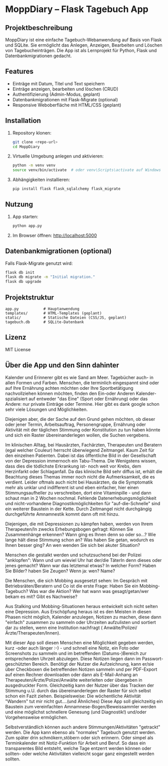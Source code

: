 # MoppDiary – Flask Tagebuch App


## Projektbeschreibung
MoppDiary ist eine einfache Tagebuch-Webanwendung auf Basis von Flask und SQLite. Sie ermöglicht das Anlegen, Anzeigen, Bearbeiten und Löschen von Tagebucheinträgen. Die App ist als Lernprojekt für Python, Flask und Datenbankmigrationen gedacht.

## Features
- Einträge mit Datum, Titel und Text speichern
- Einträge anzeigen, bearbeiten und löschen (CRUD)
- Authentifizierung (Admin-Modus, geplant)
- Datenbankmigrationen mit Flask-Migrate (optional)
- Responsive Weboberfläche mit HTML/CSS (geplant)

## Installation
1. Repository klonen:
   ```bash
   git clone <repo-url>
   cd MoppDiary
   ```
2. Virtuelle Umgebung anlegen und aktivieren:
   ```bash
   python -m venv venv
   source venv/bin/activate  # oder venv\Scripts\activate auf Windows
   ```
3. Abhängigkeiten installieren:
   ```bash
   pip install flask flask_sqlalchemy flask_migrate
   ```

## Nutzung
1. App starten:
   ```bash
   python app.py
   ```
2. Im Browser öffnen: [http://localhost:5000](http://localhost:5000)

## Datenbankmigrationen (optional)
Falls Flask-Migrate genutzt wird:
```bash
flask db init
flask db migrate -m "Initial migration."
flask db upgrade
```

## Projektstruktur
```
app.py           # Hauptanwendung
templates/       # HTML-Templates (geplant)
static/          # Statische Dateien (CSS/JS, geplant)
tagebuch.db      # SQLite-Datenbank
```

## Lizenz
MIT License

## Über die App und den Sinn dahinter

Kalender und Erinnerer gibt es wie Sand am Meer. Tagebücher auch- in allen Formen und Farben.
Menschen, die terminlich eingespannt sind oder auf Ihre Ernährung achten möchten oder Ihre Sportbetätigung nachvollziehen können möchten, finden den Ein-oder Anderen Kalender- spzialisiert auf entweder "das Eine" (Sport oder Ernährung) oder das Andere: nur private Einträge oder Termine. Hier gibt es dank google schon sehr viele Lösungen und Möglichkeiten.

Diejenigen aber, die der Sache auf den Grund gehen möchten, ob dieser oder jener Termin, Arbeitsauftrag, Personengruppe, Ernährung  oder Aktivität mit der täglichen Stimmung oder Konstitution zu tun haben könnte und sich ein Raster übereinanderlegen wollen, die Suchen vergebens.

Im klinischen Alltag, bei Hausärzten, Fachärzten, Therapeuten und Beratern (egal welcher Couleur) herrscht überwiegend Zeitmangel. Kaum Zeit für den einzelnen Patienten.
Dabei ist das öffentliche Bild in der Gesellschaft von der Depression immernoch ein Tabu-Thema. Die Wenigstens wissen, dass dies die tödlichste Erkrankung ist- noch weit vor Krebs, dem Herzinfarkt oder Schlaganfall.
Da das klinische Bild sehr diffus ist, erhält die Beachtung dieses Themas immer noch nicht die Aufmerksamkeit, die es verdient. Leider oftmals auch nicht bei Hausärzten, da die Symptomatik mehr als unklar und indifferent ist und eben einfacher, hier einen Stimmungsaufheller zu verschreiben, dort eine Vitaminpille - und dann schaut man in 2 Wochen nochmal. Fehlende Datenerhebungsmöglichkeit und nicht-vorhandene Diagnostikmöglichkeiten für "auf-die-Schnelle" sind ein weiterer Baustein in der Kette.
Durch Zeitmangel nicht durchgängig durchgeführte Amnamnestik kommt dann oft mit hinzu.

Diejenigen, die mit Depressionen zu kämpfen haben, werden von Ihrem Therapeuten/In zwecks Erhebungsbogen gefragt: Können Sie Zusammenhänge erkennen? Wann ging es Ihnen denn so oder so...? Wie lange hält diese Stimmung schon an? Was haben Sie getan, wodurch es Ihnen besser ging? An wen wenden Sie sich bei akuter Situation? 

Menschen die gestalkt werden und schutzsuchend bei der Polizei "anklopfen": Wann und um wieviel Uhr hat der/die TäterIn denn dieses oder jenes gemacht? Wann war das letztemal etwas? In welcher Form? Haben Sie Bilder? haben Sie Zeugen? Wenn ja: wen? Name?

Die Menschen, die sich Mobbing ausgesetzt sehen: Im Gespräch mit Betriebsräten/Beratern und Co ist die erste Frage: Haben Sie ein Mobbing-Tagebuch? Was war die Aktion? Wer hat wann was gesagt/getan/wer bekam es mit? Gibt es Nachweise?

Aus Stalking und Mobbing-Situationen heraus entwickelt sich nicht selten eine Depression.
Aus Erschöpfung heraus ist es den Meisten in diesen Phasen nicht möglich, Kalender anzulegen, Notizen zu machen, diese dann "einfach" zusammen zu sammeln oder Uhrzeiten aufzulisten und sortiert dar zu stellen, wenn eine Institution nachfragt ( Anwälte/Polizei/Ärzte/Therapeuten/Innen).

Mit dieser App soll diesen Menschen eine Möglichkeit gegeben werden, kurz -oder auch länger :-) -  und schnell eine Notiz, ein Foto oder Screenshots zu sammeln und im betreffenden (Datums-)Bereich zur entsprechenden Uhrzeit abzulegen. Diese Notizen liegen dann im Passwort-geschützten Bereich. 
Benötigt der Nutzer die Aufzeichnung, kann er/sie über Checkboxen die betreffenden Notizen sammeln und per PDF-Export auf einen Rechner downloaden oder dann als E-Mail-Anhang an Therapeuten/Ärzte/Polizei/Anwälte weiterleiten oder übergeben in ausgedruckter Form.
Gleichzeitig kann der Nutzer über das Tracken der Stimmung u.U. durch das übereinanderlegen der Raster für sich selbst schon ein Fazit ziehen. 
Beispielsweise: Die wöchentliche Aktivität "Wandern" tut mir nicht gut....(und Ähnliches)
Diese App soll gleichzeitig ein Baustein zum vereinfachten Amnamnese-Bogen/Beweissammler werden und eine möglichst schnellere Genesung (und Diagnostik!) und/oder Vorgehensweise ermöglichen.


Selbstverständlich können auch andere Stimmungen/Aktivitäten "getrackt" werden.
Die App kann ebenso als "normales" Tagebuch genutzt werden. Zum später drin schmökern,stöbern oder sich erinnern.
Oder simpel als Terminkalender mit Notiz-Funktion für Arbeit und Beruf. So dass ein transparentes Bild entsteht, welche Tage entzerrt werden können oder sollten- oder welche Aktivitäten vielleicht sogar ganz eingestellt werden sollten.









